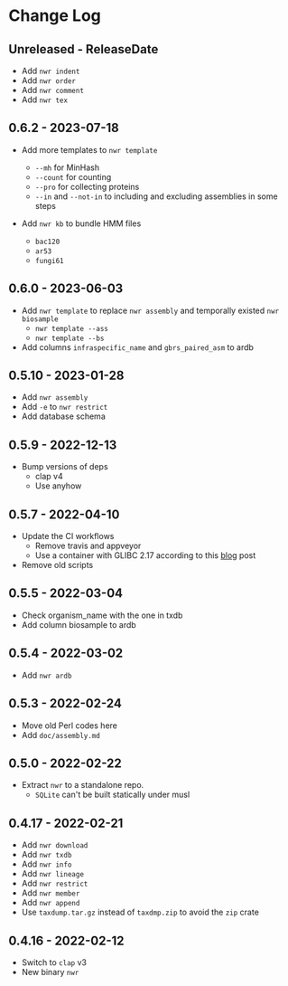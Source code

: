 # Change Log

## Unreleased - ReleaseDate

* Add `nwr indent`
* Add `nwr order`
* Add `nwr comment`
* Add `nwr tex`

## 0.6.2 - 2023-07-18

* Add more templates to `nwr template`
    * `--mh` for MinHash
    * `--count` for counting
    * `--pro` for collecting proteins
    * `--in` and `--not-in` to including and excluding assemblies in some steps

* Add `nwr kb` to bundle HMM files
    * `bac120`
    * `ar53`
    * `fungi61`

## 0.6.0 - 2023-06-03

* Add `nwr template` to replace `nwr assembly` and temporally existed `nwr biosample`
    * `nwr template --ass`
    * `nwr template --bs`
* Add columns `infraspecific_name` and `gbrs_paired_asm` to ardb

## 0.5.10 - 2023-01-28

* Add `nwr assembly`
* Add `-e` to `nwr restrict`
* Add database schema

## 0.5.9 - 2022-12-13

* Bump versions of deps
    * clap v4
    * Use anyhow

## 0.5.7 - 2022-04-10

* Update the CI workflows
    * Remove travis and appveyor
    * Use a container with GLIBC 2.17 according to
      this [blog](https://kobzol.github.io/rust/ci/2021/05/07/building-rust-binaries-in-ci-that-work-with-older-glibc.html)
      post
* Remove old scripts

## 0.5.5 - 2022-03-04

* Check organism_name with the one in txdb
* Add column biosample to ardb

## 0.5.4 - 2022-03-02

* Add `nwr ardb`

## 0.5.3 - 2022-02-24

* Move old Perl codes here
* Add `doc/assembly.md`

## 0.5.0 - 2022-02-22

* Extract `nwr` to a standalone repo.
    * `SQLite` can't be built statically under musl

## 0.4.17 - 2022-02-21

* Add `nwr download`
* Add `nwr txdb`
* Add `nwr info`
* Add `nwr lineage`
* Add `nwr restrict`
* Add `nwr member`
* Add `nwr append`
* Use `taxdump.tar.gz` instead of `taxdmp.zip` to avoid the `zip` crate

## 0.4.16 - 2022-02-12

* Switch to `clap` v3
* New binary `nwr`
